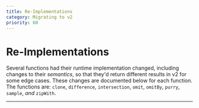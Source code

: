 ```yaml
---
title: Re-Implementations
category: Migrating to v2
priority: 60
---
```


# Re-Implementations

Several functions had their runtime implementation changed, including changes to
their _semantics_, so that they'd return different results in v2 for some edge
cases. These changes are documented below for each function. The functions are:
`clone`, `difference`, `intersection`, `omit`, `omitBy`, `purry`, `sample`,
_and_ `zipWith`.

---
